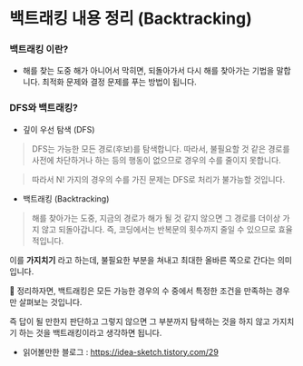 # 백트래킹 내용 정리 (Backtracking)

### 백트래킹 이란?

- 해를 찾는 도중 해가 아니어서 막히면, 되돌아가서 다시 해를 찾아가는 기법을 말합니다. 최적화 문제와 결정 문제를 푸는 방법이 됩니다.


### DFS와 백트래킹?

- 깊이 우선 탐색 (DFS)

> DFS는 가능한 모든 경로(후보)를 탐색합니다. 따라서, 불필요할 것 같은 경로를 사전에 차단하거나 하는 등의 행동이 없으므로 경우의 수를 줄이지 못합니다.

> 따라서 N! 가지의 경우의 수를 가진 문제는 DFS로 처리가 불가능할 것입니다.

- 백트래킹 (Backtracking)

> 해를 찾아가는 도중, 지금의 경로가 해가 될 것 같지 않으면 그 경로를 더이상 가지 않고 되돌아갑니다. 즉, 코딩에서는 반복문의 횟수까지 줄일 수 있으므로 효율적입니다.

이를 **가지치기** 라고 하는데, 불필요한 부분을 쳐내고 최대한 올바른 쪽으로 간다는 의미입니다.

🌟 정리하자면, 백트래킹은 모든 가능한 경우의 수 중에서 특정한 조건을 만족하는 경우만 살펴보는 것입니다.

즉 답이 될 만한지 판단하고 그렇지 않으면 그 부분까지 탐색하는 것을 하지 않고 가지치기 하는 것을 백트래킹이라고 생각하면 됩니다.


- 읽어볼만한 블로그 : https://idea-sketch.tistory.com/29
